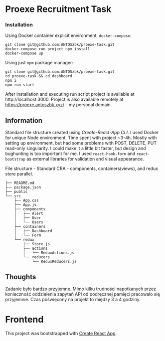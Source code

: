 # Proexe Recruitment Task

### Installation

Using Docker container explicit environment, `docker-compose`:

```
git clone git@github.com:ANTOSzbk/proexe-task.git
docker-compose run project npm install
docker-compose up
```

Using just `npm` package manager:

```
git clone git@github.com:ANTOSzbk/proexe-task.git
cd proexe-task && cd dashboard
npm i
npm run start
```

After installation and executing run script project is available at http://localhost:3000.
Project is also available remotely at https://proexe.antoszbk.xyz/ - my personal domain.

## Information

Standard file structure created using _Create-React-App CLI_.
I used Docker for unique Node environment.
Time spent with project ~3-4h. Mostly with setting up environment, but had some problems with POST, DELETE, PUT read-only singularity. I could make it a little bit faster, but design and bughunting is too important for me.
I used `react-hook-form` and `react-bootstrap` as external libraries for validation and visual appearance.

File structure - Standard CRA - components, containers(views), and redux store parallel.

```
├── README.md
├── package.json
├── public
└── src
    ├── App.css
    ├── App.js
    ├── components
    │   ├── Alert
    │   ├── User
    │   └── Users
    ├── containers
    │   ├── Dashboard
    │   └── Form
    └── redux
        ├── Store.js
        ├── actions
        │   └── ReduxActions.js
        └── reducers
            └── ReduxReducers.js

```

## Thoughts

Zadanie było bardzo przyjemne. Mimo kilku trudności napotkanych przez konieczność oddzielenia zapytań API od podręcznej pamięci pracowało się przyjemnie. Czas poświęcony na projekt to między 3 a 4 godziny.

# Frontend

This project was bootstrapped with [Create React App](https://github.com/facebook/create-react-app).
